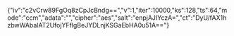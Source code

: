 {"iv":"c2vCrw89FgOq8zCpJcBndg==","v":1,"iter":10000,"ks":128,"ts":64,"mode":"ccm","adata":"","cipher":"aes","salt":"enpjAJIYczA=","ct":"DyU/fAX1hzbwWAbalAT2UfojYFflgBeJYDLnjKSGaEbHA0u51A=="}

